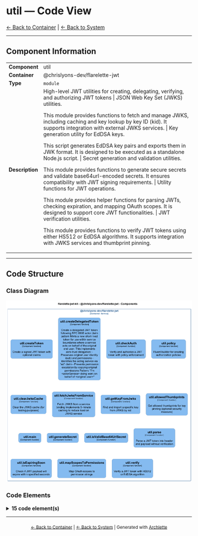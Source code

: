 # util — Code View

[← Back to Container](./chrislyons_dev_flarelette_jwt.md) | [← Back to System](./README.md)

---

## Component Information

<table>
<tbody>
<tr>
<td><strong>Component</strong></td>
<td>util</td>
</tr>
<tr>
<td><strong>Container</strong></td>
<td>@chrislyons-dev/flarelette-jwt</td>
</tr>
<tr>
<td><strong>Type</strong></td>
<td><code>module</code></td>
</tr>
<tr>
<td><strong>Description</strong></td>
<td>High-level JWT utilities for creating, delegating, verifying, and authorizing JWT tokens | JSON Web Key Set (JWKS) utilities.

This module provides functions to fetch and manage JWKS, including caching and key lookup by key ID (kid).
It supports integration with external JWKS services. | Key generation utility for EdDSA keys.

This script generates EdDSA key pairs and exports them in JWK format.
It is designed to be executed as a standalone Node.js script. | Secret generation and validation utilities.

This module provides functions to generate secure secrets and validate base64url-encoded secrets.
It ensures compatibility with JWT signing requirements. | Utility functions for JWT operations.

This module provides helper functions for parsing JWTs, checking expiration, and mapping OAuth scopes.
It is designed to support core JWT functionalities. | JWT verification utilities.

This module provides functions to verify JWT tokens using either HS512 or EdDSA algorithms.
It supports integration with JWKS services and thumbprint pinning.</td>
</tr>
</tbody>
</table>

---

## Code Structure

### Class Diagram

![Class Diagram](./diagrams/structurizr-Classes_chrislyons_dev_flarelette_jwt__util.png)

### Code Elements

<details>
<summary><strong>15 code element(s)</strong></summary>



#### Functions

##### `createToken()`

Create a signed JWT token with optional claims

<table>
<tbody>
<tr>
<td><strong>Type</strong></td>
<td><code>function</code></td>
</tr>
<tr>
<td><strong>Visibility</strong></td>
<td><code>public</code></td>
</tr>
<tr>
<td><strong>Async</strong></td>
<td>Yes</td>
</tr>
<tr>
<td><strong>Returns</strong></td>
<td><code>Promise<string></code> — Signed JWT token string</td>
</tr>
<tr>
<td><strong>Location</strong></td>
<td><code>C:/Users/chris/git/flarelette-jwt-kit/packages/flarelette-jwt-ts/src/high.ts:19</code></td>
</tr>
</tbody>
</table>

**Parameters:**

- `claims`: <code>import("C:/Users/chris/git/flarelette-jwt-kit/packages/flarelette-jwt-ts/src/types").ClaimsDict</code> — - Claims to include in the token (can include custom claims beyond standard JWT fields)- `opts`: <code>Partial<{ iss: string; aud: string | string[]; ttlSeconds: number; }></code> — - Optional overrides for iss, aud, ttlSeconds

---
##### `createDelegatedToken()`

Create a delegated JWT token following RFC 8693 actor claim pattern

Mints a new short-lived token for use within service boundaries where a service
acts on behalf of the original end user. This implements zero-trust delegation:
- Preserves original user identity (sub) and permissions
- Identifies the acting service via 'act' claim
- Prevents permission escalation by copying original permissions

Pattern: "I'm <actorService> doing work on behalf of <original user>"

<table>
<tbody>
<tr>
<td><strong>Type</strong></td>
<td><code>function</code></td>
</tr>
<tr>
<td><strong>Visibility</strong></td>
<td><code>public</code></td>
</tr>
<tr>
<td><strong>Async</strong></td>
<td>Yes</td>
</tr>
<tr>
<td><strong>Returns</strong></td>
<td><code>Promise<string></code> — Signed JWT token string with delegation claim</td>
</tr>
<tr>
<td><strong>Location</strong></td>
<td><code>C:/Users/chris/git/flarelette-jwt-kit/packages/flarelette-jwt-ts/src/high.ts:62</code></td>
</tr>
</tbody>
</table>

**Parameters:**

- `originalPayload`: <code>import("C:/Users/chris/git/flarelette-jwt-kit/packages/flarelette-jwt-ts/src/types").ClaimsDict</code> — - The verified JWT payload from external auth (e.g., Auth0)- `actorService`: <code>string</code> — - Identifier of the service creating this delegated token- `opts`: <code>Partial<{ iss: string; aud: string | string[]; ttlSeconds: number; }></code> — - Optional overrides for iss, aud, ttlSeconds
**Examples:**
```typescript

```

---
##### `checkAuth()`

Verify and authorize a JWT token with policy enforcement

<table>
<tbody>
<tr>
<td><strong>Type</strong></td>
<td><code>function</code></td>
</tr>
<tr>
<td><strong>Visibility</strong></td>
<td><code>public</code></td>
</tr>
<tr>
<td><strong>Async</strong></td>
<td>Yes</td>
</tr>
<tr>
<td><strong>Returns</strong></td>
<td><code>Promise<import("C:/Users/chris/git/flarelette-jwt-kit/packages/flarelette-jwt-ts/src/high").AuthUser></code> — AuthUser if valid and authorized, null otherwise</td>
</tr>
<tr>
<td><strong>Location</strong></td>
<td><code>C:/Users/chris/git/flarelette-jwt-kit/packages/flarelette-jwt-ts/src/high.ts:149</code></td>
</tr>
</tbody>
</table>

**Parameters:**

- `token`: <code>string</code> — - JWT token string to verify- `opts`: <code>import("C:/Users/chris/git/flarelette-jwt-kit/packages/flarelette-jwt-ts/src/high").AuthzOpts</code> — - Authorization options including verification and policy requirements

---
##### `policy()`

Fluent builder for creating authorization policies

<table>
<tbody>
<tr>
<td><strong>Type</strong></td>
<td><code>function</code></td>
</tr>
<tr>
<td><strong>Visibility</strong></td>
<td><code>public</code></td>
</tr>
<tr>
<td><strong>Returns</strong></td>
<td><code>{ base(b: Partial<{ iss: string; aud: string | string[]; leeway: number; }>): any; needAll(...perms: string[]): any; needAny(...perms: string[]): any; rolesAll(...roles: string[]): any; rolesAny(...roles: string[]): any; where(fn: (payload: JWTPayload) => boolean): any; build(): import("C:/Users/chris/git/flarelette-jwt-kit/packages/flarelette-jwt-ts/src/high").AuthzOpts; }</code> — Policy builder with chainable methods</td>
</tr>
<tr>
<td><strong>Location</strong></td>
<td><code>C:/Users/chris/git/flarelette-jwt-kit/packages/flarelette-jwt-ts/src/high.ts:184</code></td>
</tr>
</tbody>
</table>



---
##### `clearJwksCache()`

Clear the JWKS cache (for testing purposes)

<table>
<tbody>
<tr>
<td><strong>Type</strong></td>
<td><code>function</code></td>
</tr>
<tr>
<td><strong>Visibility</strong></td>
<td><code>public</code></td>
</tr>
<tr>
<td><strong>Returns</strong></td>
<td><code>void</code></td>
</tr>
<tr>
<td><strong>Location</strong></td>
<td><code>C:/Users/chris/git/flarelette-jwt-kit/packages/flarelette-jwt-ts/src/jwks.ts:37</code></td>
</tr>
</tbody>
</table>



---
##### `fetchJwksFromService()`

Fetch JWKS from a service binding
Implements 5-minute caching to reduce load on JWKS service

<table>
<tbody>
<tr>
<td><strong>Type</strong></td>
<td><code>function</code></td>
</tr>
<tr>
<td><strong>Visibility</strong></td>
<td><code>public</code></td>
</tr>
<tr>
<td><strong>Async</strong></td>
<td>Yes</td>
</tr>
<tr>
<td><strong>Returns</strong></td>
<td><code>Promise<JWKWithKid[]></code></td>
</tr>
<tr>
<td><strong>Location</strong></td>
<td><code>C:/Users/chris/git/flarelette-jwt-kit/packages/flarelette-jwt-ts/src/jwks.ts:45</code></td>
</tr>
</tbody>
</table>

**Parameters:**

- `service`: <code>import("C:/Users/chris/git/flarelette-jwt-kit/packages/flarelette-jwt-ts/src/types").Fetcher</code>

---
##### `getKeyFromJwks()`

Find and import a specific key from JWKS by kid

<table>
<tbody>
<tr>
<td><strong>Type</strong></td>
<td><code>function</code></td>
</tr>
<tr>
<td><strong>Visibility</strong></td>
<td><code>public</code></td>
</tr>
<tr>
<td><strong>Async</strong></td>
<td>Yes</td>
</tr>
<tr>
<td><strong>Returns</strong></td>
<td><code>Promise<Uint8Array<ArrayBufferLike> | CryptoKey></code></td>
</tr>
<tr>
<td><strong>Location</strong></td>
<td><code>C:/Users/chris/git/flarelette-jwt-kit/packages/flarelette-jwt-ts/src/jwks.ts:75</code></td>
</tr>
</tbody>
</table>

**Parameters:**

- `kid`: <code>string</code>- `jwks`: <code>JWKWithKid[]</code>

---
##### `allowedThumbprints()`

Get allowed thumbprints for key pinning (optional security measure)

<table>
<tbody>
<tr>
<td><strong>Type</strong></td>
<td><code>function</code></td>
</tr>
<tr>
<td><strong>Visibility</strong></td>
<td><code>public</code></td>
</tr>
<tr>
<td><strong>Returns</strong></td>
<td><code>Set<string></code></td>
</tr>
<tr>
<td><strong>Location</strong></td>
<td><code>C:/Users/chris/git/flarelette-jwt-kit/packages/flarelette-jwt-ts/src/jwks.ts:104</code></td>
</tr>
</tbody>
</table>



---
##### `main()`


<table>
<tbody>
<tr>
<td><strong>Type</strong></td>
<td><code>function</code></td>
</tr>
<tr>
<td><strong>Visibility</strong></td>
<td><code>private</code></td>
</tr>
<tr>
<td><strong>Async</strong></td>
<td>Yes</td>
</tr>
<tr>
<td><strong>Returns</strong></td>
<td><code>Promise<void></code></td>
</tr>
<tr>
<td><strong>Location</strong></td>
<td><code>C:/Users/chris/git/flarelette-jwt-kit/packages/flarelette-jwt-ts/src/keygen.ts:15</code></td>
</tr>
</tbody>
</table>



---
##### `generateSecret()`


<table>
<tbody>
<tr>
<td><strong>Type</strong></td>
<td><code>function</code></td>
</tr>
<tr>
<td><strong>Visibility</strong></td>
<td><code>public</code></td>
</tr>
<tr>
<td><strong>Returns</strong></td>
<td><code>string</code></td>
</tr>
<tr>
<td><strong>Location</strong></td>
<td><code>C:/Users/chris/git/flarelette-jwt-kit/packages/flarelette-jwt-ts/src/secret.ts:13</code></td>
</tr>
</tbody>
</table>

**Parameters:**

- `lengthBytes`: <code>number</code>

---
##### `isValidBase64UrlSecret()`


<table>
<tbody>
<tr>
<td><strong>Type</strong></td>
<td><code>function</code></td>
</tr>
<tr>
<td><strong>Visibility</strong></td>
<td><code>public</code></td>
</tr>
<tr>
<td><strong>Returns</strong></td>
<td><code>boolean</code></td>
</tr>
<tr>
<td><strong>Location</strong></td>
<td><code>C:/Users/chris/git/flarelette-jwt-kit/packages/flarelette-jwt-ts/src/secret.ts:25</code></td>
</tr>
</tbody>
</table>

**Parameters:**

- `s`: <code>string</code>- `minBytes`: <code>number</code>

---
##### `parse()`

Parse a JWT token into header and payload without verification

<table>
<tbody>
<tr>
<td><strong>Type</strong></td>
<td><code>function</code></td>
</tr>
<tr>
<td><strong>Visibility</strong></td>
<td><code>public</code></td>
</tr>
<tr>
<td><strong>Returns</strong></td>
<td><code>import("C:/Users/chris/git/flarelette-jwt-kit/packages/flarelette-jwt-ts/src/types").ParsedJwt</code> — Parsed header and payload</td>
</tr>
<tr>
<td><strong>Location</strong></td>
<td><code>C:/Users/chris/git/flarelette-jwt-kit/packages/flarelette-jwt-ts/src/util.ts:19</code></td>
</tr>
</tbody>
</table>

**Parameters:**

- `token`: <code>string</code> — - JWT token string

---
##### `isExpiringSoon()`

Check if JWT payload will expire within specified seconds

<table>
<tbody>
<tr>
<td><strong>Type</strong></td>
<td><code>function</code></td>
</tr>
<tr>
<td><strong>Visibility</strong></td>
<td><code>public</code></td>
</tr>
<tr>
<td><strong>Returns</strong></td>
<td><code>boolean</code> — True if token expires within the threshold</td>
</tr>
<tr>
<td><strong>Location</strong></td>
<td><code>C:/Users/chris/git/flarelette-jwt-kit/packages/flarelette-jwt-ts/src/util.ts:35</code></td>
</tr>
</tbody>
</table>

**Parameters:**

- `payload`: <code>import("C:/Users/chris/git/flarelette-jwt-kit/packages/flarelette-jwt-ts/src/types").JwtPayload</code> — - JWT payload with 'exp' claim- `seconds`: <code>number</code> — - Number of seconds threshold

---
##### `mapScopesToPermissions()`

Map OAuth scopes to permission strings

<table>
<tbody>
<tr>
<td><strong>Type</strong></td>
<td><code>function</code></td>
</tr>
<tr>
<td><strong>Visibility</strong></td>
<td><code>public</code></td>
</tr>
<tr>
<td><strong>Returns</strong></td>
<td><code>string[]</code> — List of permission strings (currently identity mapping)</td>
</tr>
<tr>
<td><strong>Location</strong></td>
<td><code>C:/Users/chris/git/flarelette-jwt-kit/packages/flarelette-jwt-ts/src/util.ts:47</code></td>
</tr>
</tbody>
</table>

**Parameters:**

- `scopes`: <code>string[]</code> — - List of OAuth scope strings

---
##### `verify()`

Verify a JWT token with HS512 or EdDSA algorithm

<table>
<tbody>
<tr>
<td><strong>Type</strong></td>
<td><code>function</code></td>
</tr>
<tr>
<td><strong>Visibility</strong></td>
<td><code>public</code></td>
</tr>
<tr>
<td><strong>Async</strong></td>
<td>Yes</td>
</tr>
<tr>
<td><strong>Returns</strong></td>
<td><code>Promise<any></code> — Decoded payload if valid, null otherwise</td>
</tr>
<tr>
<td><strong>Location</strong></td>
<td><code>C:/Users/chris/git/flarelette-jwt-kit/packages/flarelette-jwt-ts/src/verify.ts:29</code></td>
</tr>
</tbody>
</table>

**Parameters:**

- `token`: <code>string</code> — - JWT token string to verify- `opts`: <code>Partial<{ iss: string; aud: string | string[]; leeway: number; jwksService: import("C:/Users/chris/git/flarelette-jwt-kit/packages/flarelette-jwt-ts/src/types").Fetcher; }></code> — - Optional overrides for iss, aud, leeway, and jwksService

---

</details>

---

<div align="center">
<sub><a href="./chrislyons_dev_flarelette_jwt.md">← Back to Container</a> | <a href="./README.md">← Back to System</a> | Generated with <a href="https://github.com/chrislyons-dev/archlette">Archlette</a></sub>
</div>
